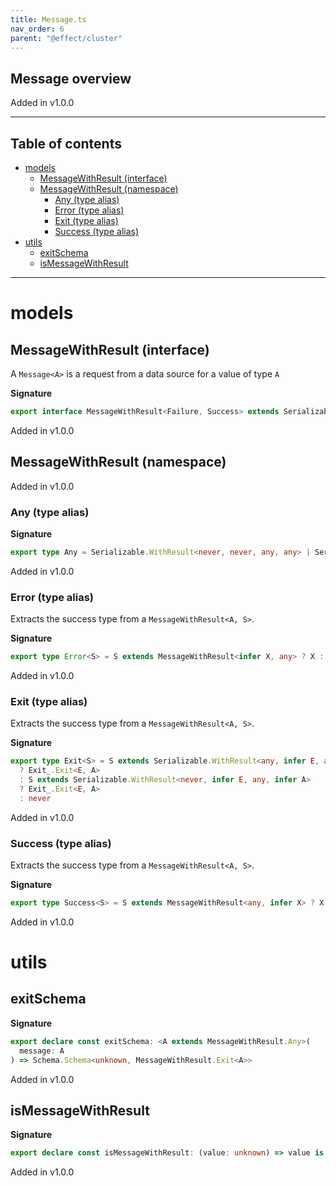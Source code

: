 ```yaml
---
title: Message.ts
nav_order: 6
parent: "@effect/cluster"
---
```


## Message overview

Added in v1.0.0

---

<h2 class="text-delta">Table of contents</h2>

- [models](#models)
  - [MessageWithResult (interface)](#messagewithresult-interface)
  - [MessageWithResult (namespace)](#messagewithresult-namespace)
    - [Any (type alias)](#any-type-alias)
    - [Error (type alias)](#error-type-alias)
    - [Exit (type alias)](#exit-type-alias)
    - [Success (type alias)](#success-type-alias)
- [utils](#utils)
  - [exitSchema](#exitschema)
  - [isMessageWithResult](#ismessagewithresult)

---

# models

## MessageWithResult (interface)

A `Message<A>` is a request from a data source for a value of type `A`

**Signature**

```ts
export interface MessageWithResult<Failure, Success> extends Serializable.WithResult<any, Failure, any, Success> {}
```

Added in v1.0.0

## MessageWithResult (namespace)

Added in v1.0.0

### Any (type alias)

**Signature**

```ts
export type Any = Serializable.WithResult<never, never, any, any> | Serializable.WithResult<any, any, any, any>
```

Added in v1.0.0

### Error (type alias)

Extracts the success type from a `MessageWithResult<A, S>`.

**Signature**

```ts
export type Error<S> = S extends MessageWithResult<infer X, any> ? X : never
```

Added in v1.0.0

### Exit (type alias)

Extracts the success type from a `MessageWithResult<A, S>`.

**Signature**

```ts
export type Exit<S> = S extends Serializable.WithResult<any, infer E, any, infer A>
  ? Exit_.Exit<E, A>
  : S extends Serializable.WithResult<never, infer E, any, infer A>
  ? Exit_.Exit<E, A>
  : never
```

Added in v1.0.0

### Success (type alias)

Extracts the success type from a `MessageWithResult<A, S>`.

**Signature**

```ts
export type Success<S> = S extends MessageWithResult<any, infer X> ? X : never
```

Added in v1.0.0

# utils

## exitSchema

**Signature**

```ts
export declare const exitSchema: <A extends MessageWithResult.Any>(
  message: A
) => Schema.Schema<unknown, MessageWithResult.Exit<A>>
```

Added in v1.0.0

## isMessageWithResult

**Signature**

```ts
export declare const isMessageWithResult: (value: unknown) => value is MessageWithResult<unknown, unknown>
```

Added in v1.0.0
